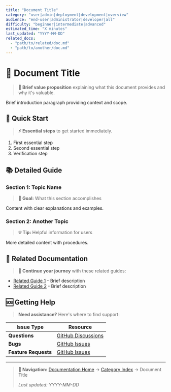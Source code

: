 ```yaml
---
title: "Document Title"
category: "user|admin|deployment|development|overview"
audience: "end-user|administrator|developer|all"
difficulty: "beginner|intermediate|advanced"
estimated_time: "X minutes"
last_updated: "YYYY-MM-DD"
related_docs:
  - "path/to/related/doc.md"
  - "path/to/another/doc.md"
---
```


# 📱 Document Title

> **🎯 Brief value proposition** explaining what this document provides and why it's valuable.

Brief introduction paragraph providing context and scope.

## 🚀 Quick Start

> **⚡ Essential steps** to get started immediately.

1. First essential step
2. Second essential step
3. Verification step

## 📚 Detailed Guide

### Section 1: Topic Name

> **🎯 Goal:** What this section accomplishes

Content with clear explanations and examples.

### Section 2: Another Topic

> **💡 Tip:** Helpful information for users

More detailed content with procedures.

## 🔗 Related Documentation

> **📖 Continue your journey** with these related guides:

- [Related Guide 1](path/to/guide1.md) - Brief description
- [Related Guide 2](path/to/guide2.md) - Brief description

## 🆘 Getting Help

> **Need assistance?** Here's where to find support:

| Issue Type | Resource |
|------------|----------|
| **Questions** | [GitHub Discussions](link) |
| **Bugs** | [GitHub Issues](link) |
| **Feature Requests** | [GitHub Issues](link) |

---

> **🧭 Navigation:** [Documentation Home](../README.md) → [Category Index](README.md) → Document Title
>
> *Last updated: YYYY-MM-DD*
